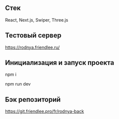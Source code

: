 ## Стек
React, Next.js, Swiper, Three.js

## Тестовый сервер
https://rodnya.friendlee.ru/

## Инициализация и запуск проекта
npm i

npm run dev

## Бэк репозиторий
https://git.friendlee.pro/fr/rodnya-back